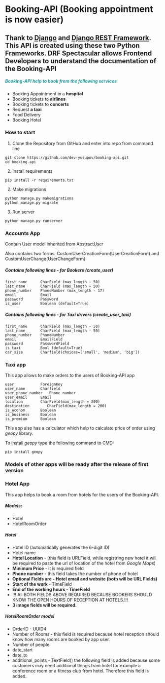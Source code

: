 # Booking-API (Booking appointment is now easier)

## Thank to [Django](https://www.djangoproject.com/) and [Django REST Framework](https://www.django-rest-framework.org/). This API is created using these two Python Frameworks. DRF Spectacular allows Frontend Developers to understand the documentation of the Booking-API

<h5 style="color:rgb(30,150,150);">Booking-API help to book from the following services</h5>

- Booking Appointment in a **hospital**
- Booking tickets to **airlines**
- Booking tickets to **concerts**
- Request **a taxi**
- Food Delivery
- Booking Hotel

### How to start

1. Clone the Repository from GitHub and enter into repo from command line

```
git clone https://github.com/dev-yusupov/booking-api.git
cd booking-api
```

2. Install requirements

```
pip install -r requirements.txt
```

2. Make migrations

```
python manage.py makemigrations
python manage.py migrate
```

3. Run server

```
python manage.py runserver
```

### Accounts App

Contain User model inherited from AbstractUser

Also contains two forms: CustomUserCreationForm(UserCreationForm) and CustomUserChange(UserChangeForm)

##### Contains following lines - for Bookers (create_user)

```
first_name      CharField (max_length - 50)
last_name       CharField (max_length - 50)
phone_number    PhoneNumber (max_length - 17)
email           Email
password        Password
is_user         Boolean (default=True)
```

##### Contains following lines - for Taxi drivers (create_user_taxi)

```
first_name      CharField (max_length - 50)
last_name       CharField (max_length - 50)
phone_number    PhoneNumber
email           EmailField
password        PasswordField
is_taxi         Bool (default=True)
car_size        Charfield(choices=['small', 'medium', 'big'])
```

### Taxi app

This app allows to make orders to the users of Booking-API app

```
user            ForeignKey
user_name       Charfield
user_phone_number   Phone number
user_email      Email
location        CharField(max_length = 200)
destination        CharField(max_length = 200)
is_econom       Boolean
is_business     Boolean
is_premium      Boolean
```

This app also has a calculator which help to calculate price of order using <i>geopy</i> library.

To install <i>geopy</i> type the following command to CMD:
```
pip install geopy
```

### Models of other apps will be ready after the release of first version

### Hotel App

This app helps to book a room from hotels for the users of the Booking-API.

##### Models:
 - Hotel
 - HotelRoomOrder

##### Hotel
 - Hotel ID (automatically generates the 6-digit ID)
 - Hotel name
 - <b>Hotel Location</b> - (this field is URLField, while registring new hotel it will be required to paste the url of location of the hotel from <i>Google Maps</i>)
 - <b>Minimum Price</b> - it is required field
 - <b>Phone number</b> - this field takes the number of phone of hotel
 - <b>Optional Fields are - Hotel email and website (both will be URL Fields)</b>
 - <b>Start of the work </b> - TimeField
 - <b>End of the working hours - TimeField</b>
 - !!! All BOTH FIELDS ABOVE REQUIRED BECAUSE BOOKERS SHOULD KNOW THE OPEN HOURS OF RECEPTION AT HOTELS.!!!
 - <b>3 image fields will be required.</b>

##### HotelRoomOrder model
 - OrderID - UUID4
 - Number of Rooms - this field is required because hotel reception should know how many rooms are booked by app user.
 - Number of people.
 - date_start
 - date_to
 - additional_points - TextField() the following field is added because some customers may need additional things from hotel for example a conference room or a fitness club from hotel. Therefore this field is added.
